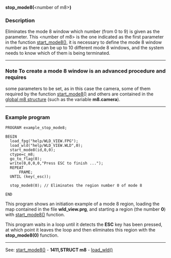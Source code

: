 **stop_mode8(**&lt;number of m8&gt;**)**

### Description

Eliminates the mode 8 window which number (from 0 to 9) is given as the parameter.
This &lt;number of m8&gt; is the one indicated as the first parameter in the function
[start_mode8()](start_mode8().md), it is necessary to define the mode 8 window number as there 
can be up to 10 different mode 8 windows, and the system needs to know which of them 
is being terminated.

---------------------------------------


### Note To create a mode 8 window is an advanced procedure and requires
some parameters to be set, as in this case the camera, some of them required
by the function [start_mode8()](start_mode8().md) and others are contained in the
[global m8 structure](global_struct_m8.md) (such as the variable **m8.camera**).

---------------------------------------


### Example program
```
PROGRAM example_stop_mode8;

BEGIN
  load_fpg("help/WLD_VIEW.FPG");
  load_wld("help/WLD_VIEW.WLD",0);
  start_mode8(id,0,0);
  ctype=c_m8;
  go_to_flag(0);
  write(0,0,0,0,"Press ESC to finish ...");
  REPEAT
      FRAME;
  UNTIL (key(_esc));

  stop_mode8(0); // Eliminates the region number 0 of mode 8

END
```


This program shows an initiation example of a mode 8 region,
loading the map contained in the file **wld_view.prg**, and starting a
region (the number **0**) with [start_mode8()](start_mode8().md) function.

This program waits in a loop until it detects the **ESC** key has been pressed,
at which point it leaves the loop and then eliminates this region with the **stop_mode8(0)** function.

---------------------------------------
See: [start_mode8()](start_mode8().md) - **1411,STRUCT m8** - [load_wld()](load_wld().md)

